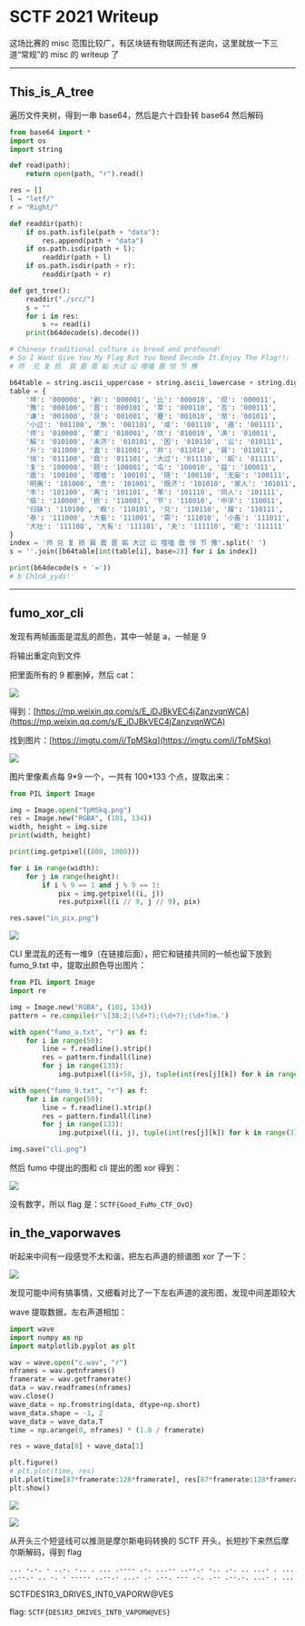 # SCTF 2021 Writeup

这场比赛的 misc 范围比较广，有区块链有物联网还有逆向，这里就放一下三道“常规”的 misc 的 writeup 了

---

## This_is_A_tree

遍历文件夹树，得到一串 base64，然后是六十四卦转 base64 然后解码

```python
from base64 import *
import os
import string

def read(path):
    return open(path, "r").read()

res = []
l = "letf/"
r = "Right/"

def readdir(path):
    if os.path.isfile(path + "data"):
        res.append(path + "data")
    if os.path.isdir(path + l):
        readdir(path + l)
    if os.path.isdir(path + r):
        readdir(path + r)

def get_tree():
    readdir("./src/")
    s = ""
    for i in res:
        s += read(i)
    print(b64decode(s).decode())

# Chinese traditional culture is broad and profound! 
# So I Want Give You My Flag But You Need Decode It.Enjoy The Flag!!:
# 师  兑 复 损  巽 震 晋 姤 大过 讼 噬嗑 震 恒 节 豫 

b64table = string.ascii_uppercase + string.ascii_lowercase + string.digits + '+/'
table = {
    '坤': '000000', '剥': '000001', '比': '000010', '观': '000011', 
    '豫': '000100', '晋': '000101', '萃': '000110', '否': '000111', 
    '谦': '001000', '艮': '001001', '蹇': '001010', '渐': '001011', 
    '小过': '001100', '旅': '001101', '咸': '001110', '遁': '001111', 
    '师': '010000', '蒙': '010001', '坎': '010010', '涣': '010011', 
    '解': '010100', '未济': '010101', '困': '010110', '讼': '010111', 
    '升': '011000', '蛊': '011001', '井': '011010', '巽': '011011', 
    '恒': '011100', '鼎': '011101', '大过': '011110', '姤': '011111', 
    '复': '100000', '颐': '100001', '屯': '100010', '益': '100011', 
    '震': '100100', '噬嗑': '100101', '随': '100110', '无妄': '100111', 
    '明夷': '101000', '贲': '101001', '既济': '101010', '家人': '101011', 
    '丰': '101100', '离': '101101', '革': '101110', '同人': '101111', 
    '临': '110000', '损': '110001', '节': '110010', '中孚': '110011', 
    '归妹': '110100', '睽': '110101', '兑': '110110', '履': '110111', 
    '泰': '111000', '大畜': '111001', '需': '111010', '小畜': '111011', 
    '大壮': '111100', '大有': '111101', '夬': '111110', '乾': '111111'
}
index = '师 兑 复 损 巽 震 晋 姤 大过 讼 噬嗑 震 恒 节 豫'.split(' ')
s = ''.join([b64table[int(table[i], base=2)] for i in index])

print(b64decode(s + '='))
# b'Ch1nA_yyds!'
```

---

## fumo_xor_cli

发现有两帧画面是混乱的颜色，其中一帧是 a，一帧是 9

将输出重定向到文件

把里面所有的 9 都删掉，然后 cat：

![](/assets/images/writeups/sctf2021/Untitled%202.png)

得到：[https://mp.weixin.qq.com/s/E_iDJBkVEC4jZanzvqnWCA](https://mp.weixin.qq.com/s/E_iDJBkVEC4jZanzvqnWCA) 

找到图片：[https://imgtu.com/i/TpMSkq](https://imgtu.com/i/TpMSkq) 

![](/assets/images/writeups/sctf2021/Untitled%203.png)

图片里像素点每 9\*9 一个，一共有 100\*133 个点，提取出来：

```python
from PIL import Image 

img = Image.open("TpMSkq.png")
res = Image.new("RGBA", (101, 134))
width, height = img.size 
print(width, height)

print(img.getpixel((800, 1000)))

for i in range(width):
    for j in range(height):
        if i % 9 == 1 and j % 9 == 1:
            pix = img.getpixel((i, j))
            res.putpixel((i // 9, j // 9), pix)

res.save("in_pix.png")
```

![](/assets/images/writeups/sctf2021/in_pix.png)

CLI 里混乱的还有一堆9（在链接后面），把它和链接共同的一帧也留下放到 fumo_9.txt 中，提取出颜色导出图片：

```python
from PIL import Image 
import re

img = Image.new("RGBA", (101, 134))
pattern = re.compile(r'\[38;2;(\d+?);(\d+?);(\d+?)m.')

with open("fumo_a.txt", "r") as f:
    for i in range(50):
        line = f.readline().strip()
        res = pattern.findall(line)
        for j in range(133):
            img.putpixel((i+50, j), tuple(int(res[j][k]) for k in range(3)))

with open("fumo_9.txt", "r") as f:
    for i in range(50):
        line = f.readline().strip()
        res = pattern.findall(line)
        for j in range(133):
            img.putpixel((i, j), tuple(int(res[j][k]) for k in range(3)))

img.save("cli.png")
```

然后 fumo 中提出的图和 cli 提出的图 xor 得到：

![](/assets/images/writeups/sctf2021/solved.bmp)

没有数字，所以 flag 是：`SCTF{Good_FuMo_CTF_OvO}`

## in_the_vaporwaves

听起来中间有一段感觉不太和谐，把左右声道的频谱图 xor 了一下：

![](/assets/images/writeups/sctf2021/solved%201.bmp)

发现可能中间有搞事情，又细看对比了一下左右声道的波形图，发现中间差距较大

wave 提取数据，左右声道相加：

```python
import wave
import numpy as np
import matplotlib.pyplot as plt

wav = wave.open("c.wav", "r")
nframes = wav.getnframes()
framerate = wav.getframerate()
data = wav.readframes(nframes)
wav.close()
wave_data = np.fromstring(data, dtype=np.short)
wave_data.shape = -1, 2
wave_data = wave_data.T
time = np.arange(0, nframes) * (1.0 / framerate)

res = wave_data[0] + wave_data[1]

plt.figure()
# plt.plot(time, res)
plt.plot(time[87*framerate:128*framerate], res[87*framerate:128*framerate])
plt.show()
```

![](/assets/images/writeups/sctf2021/Untitled%204.png)

![](/assets/images/writeups/sctf2021/Untitled%205.png)

从开头三个短竖线可以推测是摩尔斯电码转换的 SCTF 开头，长短抄下来然后摩尔斯解码，得到 flag

```morse
... -.-. - ..-. -.. . ... .---- .-. ...-- ..--.- -.. .-. .. ...- . ... ..--.- .. -. - ----- ..--.- ...- .- .--. --- .-. .-- .--.-. ...- . ...
```

SCTFDES1R3_DRIVES_INT0_VAPORW@VES

flag: `SCTF{DES1R3_DRIVES_INT0_VAPORW@VES}`